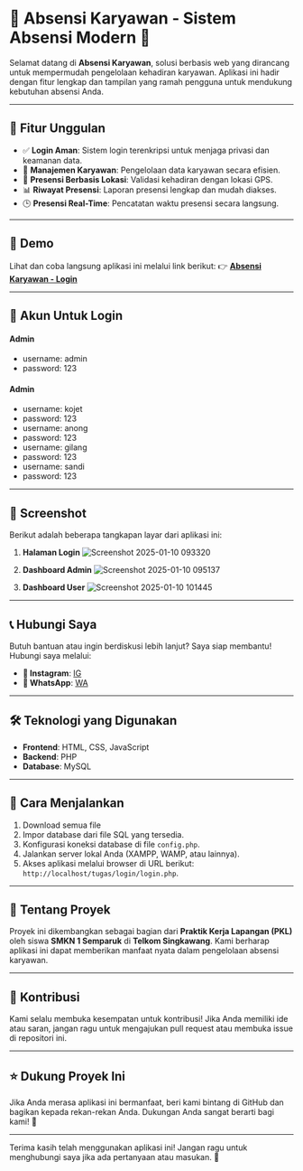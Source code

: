 # 🌟 Absensi Karyawan - Sistem Absensi Modern 🌟

Selamat datang di **Absensi Karyawan**, solusi berbasis web yang dirancang untuk mempermudah pengelolaan kehadiran karyawan. Aplikasi ini hadir dengan fitur lengkap dan tampilan yang ramah pengguna untuk mendukung kebutuhan absensi Anda.

---

## 🚀 Fitur Unggulan
- ✅ **Login Aman**: Sistem login terenkripsi untuk menjaga privasi dan keamanan data.
- 📂 **Manajemen Karyawan**: Pengelolaan data karyawan secara efisien.
- 📍 **Presensi Berbasis Lokasi**: Validasi kehadiran dengan lokasi GPS.
- 📊 **Riwayat Presensi**: Laporan presensi lengkap dan mudah diakses.
- 🕒 **Presensi Real-Time**: Pencatatan waktu presensi secara langsung.

---

## 🎥 Demo
Lihat dan coba langsung aplikasi ini melalui link berikut:
👉 [**Absensi Karyawan - Login**](http://absensikaryawan.ct.ws/tugas/login/login.php)

---

## 🔐 Akun Untuk Login
  #### Admin
  - username: admin
  - password: 123
  #### Admin
  - username: kojet
  - password: 123
  - username: anong
  - password: 123
  - username: gilang
  - password: 123
  - username: sandi
  - password: 123

---

## 📸 Screenshot
Berikut adalah beberapa tangkapan layar dari aplikasi ini:

1. **Halaman Login**
  ![Screenshot 2025-01-10 093320](https://github.com/user-attachments/assets/dc4462d1-fc70-435c-a1d3-296f26e9ecd5)


2. **Dashboard Admin**
   ![Screenshot 2025-01-10 095137](https://github.com/user-attachments/assets/7527ff5d-ea71-45b5-8c54-1735697e4bd0)

3. **Dashboard User**
   ![Screenshot 2025-01-10 101445](https://github.com/user-attachments/assets/9aa9ff5f-9bfc-4be7-8d47-ed688abf4e17)

---

## 📞 Hubungi Saya
Butuh bantuan atau ingin berdiskusi lebih lanjut? Saya siap membantu! Hubungi saya melalui:

- **📸 Instagram**: [IG](https://instagram.com/faajharr)
- **📱 WhatsApp**: [WA](https://wa.me/623153437501)

---

## 🛠️ Teknologi yang Digunakan
- **Frontend**: HTML, CSS, JavaScript
- **Backend**: PHP
- **Database**: MySQL

---

## 📖 Cara Menjalankan
1. Download semua file
2. Impor database dari file SQL yang tersedia.
3. Konfigurasi koneksi database di file `config.php`.
4. Jalankan server lokal Anda (XAMPP, WAMP, atau lainnya).
5. Akses aplikasi melalui browser di URL berikut: `http://localhost/tugas/login/login.php`.

---

## 🤝 Tentang Proyek
Proyek ini dikembangkan sebagai bagian dari **Praktik Kerja Lapangan (PKL)** oleh siswa **SMKN 1 Semparuk** di **Telkom Singkawang**. Kami berharap aplikasi ini dapat memberikan manfaat nyata dalam pengelolaan absensi karyawan.

---

## 🤝 Kontribusi
Kami selalu membuka kesempatan untuk kontribusi! Jika Anda memiliki ide atau saran, jangan ragu untuk mengajukan pull request atau membuka issue di repositori ini.

---

## ⭐ Dukung Proyek Ini
Jika Anda merasa aplikasi ini bermanfaat, beri kami bintang di GitHub dan bagikan kepada rekan-rekan Anda. Dukungan Anda sangat berarti bagi kami! 🙏

---

Terima kasih telah menggunakan aplikasi ini! Jangan ragu untuk menghubungi saya jika ada pertanyaan atau masukan. 🌟

